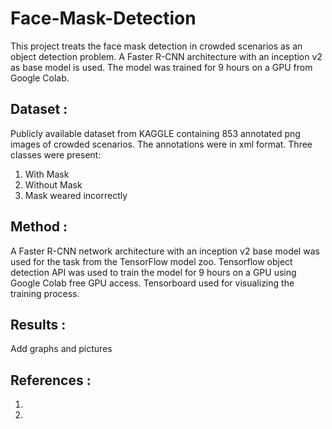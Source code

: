 # Face-Mask-Detection

This project treats the face mask detection in crowded scenarios as an object detection problem. A Faster R-CNN architecture with an inception v2 as base model is used. The model was trained for 9 hours on a GPU from Google Colab.


## Dataset :

Publicly available dataset from KAGGLE containing 853 annotated png images of crowded scenarios. The annotations were in xml format. Three classes were present:
1. With Mask
2. Without Mask
3. Mask weared incorrectly

## Method :

A Faster R-CNN network architecture with an inception v2 base model was used for the task from the TensorFlow model zoo. Tensorflow object detection API was used to train the model for 9 hours on a GPU using Google Colab free GPU access.
Tensorboard used for visualizing the training process.

## Results :

Add graphs and pictures

## References :

1.
2. 
